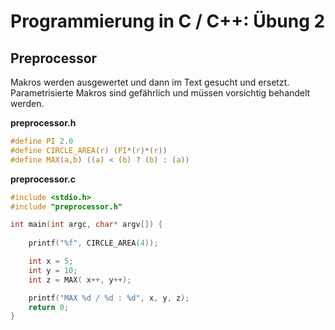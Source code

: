 # Programmierung in C / C++: Übung 2

## Preprocessor

Makros werden ausgewertet und dann im Text gesucht und ersetzt. Parametrisierte Makros sind gefährlich und müssen vorsichtig behandelt werden.

**preprocessor.h**

```c
#define PI 2.0
#define CIRCLE_AREA(r) (PI*(r)*(r))
#define MAX(a,b) ((a) < (b) ? (b) : (a))
```

**preprocessor.c**

```c
#include <stdio.h>
#include "preprocessor.h"

int main(int argc, char* argv[]) {
	
	printf("%f", CIRCLE_AREA(4));

	int x = 5;
	int y = 10;
	int z = MAX( x++, y++);

	printf("MAX %d / %d : %d", x, y, z);
	return 0;
}
```

